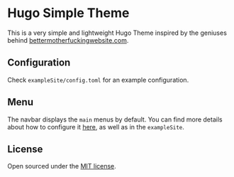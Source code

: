 # Hugo Simple Theme

This is a very simple and lightweight Hugo Theme inspired by the geniuses behind [bettermotherfuckingwebsite.com](http://bettermotherfuckingwebsite.com/).

## Configuration

Check `exampleSite/config.toml` for an example configuration.

## Menu

The navbar displays the `main` menus by default. You can find more details about how to configure it [here](https://gohugo.io/templates/menu-templates/), as well as in the `exampleSite`.

## License

Open sourced under the [MIT license](./LICENSE.md).
